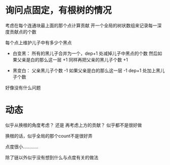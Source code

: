 # 询问点固定，有根树的情况

考虑在每个连通块最上面的那个点计算贡献
开一个全局的树状数组来记录每一深度贡献点的个数

每个点上维护儿子中有多少个黑点

+ 白变黑：
  所有的黑儿子合并为一个，dep+1 处减掉儿子中黑点的个数
  然后如果父亲是白的那么这一层 +1
  同样再把父亲的黑儿子个数 +1

+ 黑变白：
  父亲黑儿子个数 -1
  如果父亲是白的那么这一层 -1
  dep+1 处加上黑儿子个数

好像没有什么问题

# 动态

似乎从换根的角度考虑？
还是 再考虑上方的贡献？
似乎都不是很好做

换根的话，似乎全局的那个count不是很好弄

点度很小…………

除了链以外似乎没有想到什么与点度有关的做法



